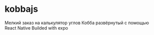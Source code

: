 # kobbajs

Мелкий заказ на калькулятор углов Кобба развёрнутый с помощью React Native 
Builded with expo
